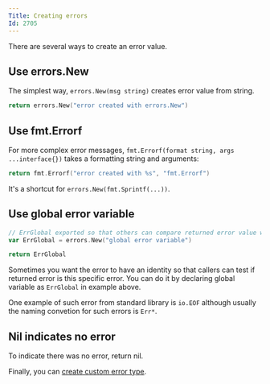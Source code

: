 ```yaml
---
Title: Creating errors
Id: 2705
---
```


There are several ways to create an error value.

## Use errors.New

The simplest way, `errors.New(msg string)` creates error value from string.

```go
return errors.New("error created with errors.New")
```

## Use fmt.Errorf

For more complex error messages, `fmt.Errorf(format string, args ...interface{})` takes a formatting string and arguments:

```go
return fmt.Errorf("error created with %s", "fmt.Errorf")
```

It's a shortcut for `errors.New(fmt.Sprintf(...))`.

## Use global error variable

```go
// ErrGlobal exported so that others can compare returned error value with this variable
var ErrGlobal = errors.New("global error variable")

return ErrGlobal
```

Sometimes you want the error to have an identity so that callers can test if returned error is this specific error. You can do it by declaring global variable as `ErrGlobal` in example above.

One example of such error from standard library is `io.EOF` although usually the naming convetion for such errors is `Err*`.

## Nil indicates no error

To indicate there was no error, return nil.


Finally, you can [create custom error type](2706).

